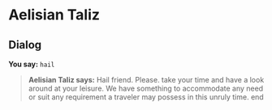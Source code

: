 # Aelisian Taliz


## Dialog

**You say:** `hail`



>**Aelisian Taliz says:** Hail friend. Please. take your time and have a look around at your leisure. We have something to accommodate any need or suit any requirement a traveler may possess in this unruly time.
end
